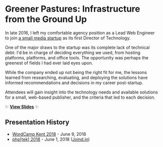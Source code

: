 # Greener Pastures: Infrastructure from the Ground Up

In late 2016, I left my comfortable agency position as a Lead Web Engineer to join [a small media startup](https://growella.com) as its first Director of Technology.

One of the major draws to the startup was its complete lack of technical debt: I'd be in charge of deciding everything we used, from hosting platforms, platforms, and office tools. The opportunity was perhaps the greenest of fields I had ever laid eyes upon.

While the company ended up not being the right fit for me, the lessons learned from researching, evaluating, and deploying the solutions have informed recommendations and decisions in my career post-startup.

Attendees will gain insight into the technology needs and available solutions for a small, web-based publisher, and the criteria that led to each decision.

:sparkles: **[View Slides](https://stevegrunwell.github.io/greener-pastures/)** :sparkles:

## Presentation History

* [WordCamp Kent 2018](https://2018.kent.wordcamp.org/) - June 9, 2018
* [php[tek] 2018](https://tek18.phparch.com/speakers/steve-grunwell/) - June 1, 2018 ([Joind.in](https://joind.in/talk/c2f8f))
